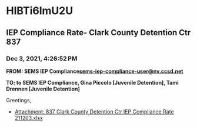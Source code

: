 # HlBTi6lmU2U
## IEP Compliance Rate- Clark County Detention Ctr 837
### Dec 3, 2021, 4:26:52 PM
**FROM: SEMS IEP Compliance<sems-iep-compliance-user@nv.ccsd.net>**

**TO: to SEMS IEP Compliance, Gina Piccolo [Juvenile Detention], Tami Drennen [Juvenile Detention]**


Greetings,  





* [Attachment: 837 Clark County Detention Ctr IEP Compliance Rate 211203.xlsx](HlBTi6lmU2U-attachment-1.xlsx)
